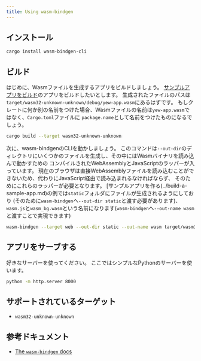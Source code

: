 ```yaml
---
title: Using wasm-bindgen
---
```


## インストール

```bash
cargo install wasm-bindgen-cli
```

## ビルド

はじめに、Wasmファイルを生成するアプリをビルドしましょう。
[サンプルアプリをビルド](../build-a-sample-app.md)のアプリをビルドしたいとします。
生成されたファイルのパスは`target/wasm32-unknown-unknown/debug/yew-app.wasm`にあるはずです。
もしクレートに何か別の名前をつけた場合、Wasmファイルの名前は`yew-app.wasm`ではなく、`Cargo.toml`ファイルに
`package.name`として名前をつけたものになるでしょう。

```bash
cargo build --target wasm32-unknown-unknown
```

次に、wasm-bindgenのCLIを動かしましょう。
このコマンドは`--out-dir`のディレクトリにいくつかのファイルを生成し、その中にはWasmバイナリを読み込んで動かすための
コンパイルされたWebAssemblyとJavaScriptのラッパーが入っています。
現在のブラウザは直接WebAssemblyファイルを読み込むことができないため、代わりにJavaScript経由で読み込まれるなければならず、
そのためにこれらのラッパーが必要となります。
[サンプルアプリを作る(../build-a-sample-app.md)の例では`static`フォルダにファイルが生成されるようにしており
(そのために`wasm-bindgen`へ`--out-dir static`と渡す必要があります)、
`wasm.js`と`wasm_bg.wasm`という名前になります(`wasm-bindgen`へ`--out-name wasm`と渡すことで実現できます)

```bash
wasm-bindgen --target web --out-dir static --out-name wasm target/wasm32-unknown-unknown/debug/appname.wasm --no-typescript
```

## アプリをサーブする

好きなサーバーを使ってください。
ここではシンプルなPythonのサーバーを使います。

```bash
python -m http.server 8000
```

## サポートされているターゲット

* `wasm32-unknown-unknown`

## 参考ドキュメント

* [The `wasm-bindgen` docs](https://rustwasm.github.io/docs/wasm-bindgen/)
